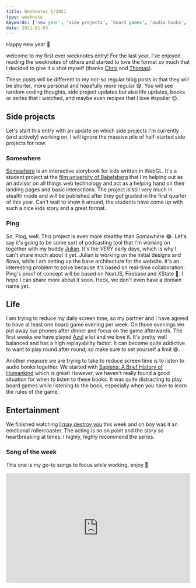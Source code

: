 ```yaml
---
title: Weeknotes 1/2021
type: weeknote
keywords: ['new year', 'side projects', 'board games', 'audio books', 'series']
date: 2021-01-03
---
```


Happy new year 🎉

welcome to my first ever weeknotes entry! For the last year, I've enjoyed reading the weeknotes of others and started to love the format so much that I decided to give it a shot myself (thanks [Chris](https://blog.chrislowis.co.uk/) and [Thomas](https://détour.studio/)).

These posts will be different to my not-so regular blog posts in that they will be shorter, more personal and hopefully more regular 😅. You will see random coding thoughts, side project updates but also life updates, books or series that I watched, and maybe even recipes that I love #spoiler 😉.

## Side projects

Let's start this entry with an update on which side projects I'm currently (and actively) working on. I will ignore the massive pile of half-started side projects for now.

### Somewhere

[Somewhere](https://somewhere.gl/) is an interactive storybook for kids written in WebGL. It's a student project at the [film university of Babelsberg](https://www.filmuniversitaet.de/en/) that I'm helping out as an advisor on all things web technology and act as a helping hand on their landing pages and basic interactions. The project is still very much in stealth mode and will be published after they got graded in the first quarter of this year. Can't wait to show it around, the students have come up with such a nice kids story and a great format.

### Ping

So, Ping, well. This project is even more stealthy than _Somewhere_ 😂. Let's say it's going to be some sort of podcasting tool that I'm working on together with my buddy [Julian](http://julianpanzer.com/). It's the _VERY_ early days, which is why I can't share much about it yet. Julian is working on the initial designs and flows, while I am setting up the base architecture for the website. It's an interesting problem to solve because it's based on real-time collaboration. Ping's proof of concept will be based on NextJS, Firebase and XState 🥰. I hope I can share more about it soon. Heck, we don't even have a domain name yet.

## Life

I am trying to reduce my daily screen time, so my partner and I have agreed to have at least one board game evening per week. On those evenings we put away our phones after dinner and focus on the game afterwards. The first weeks we have played [Azul](https://boardgamegeek.com/boardgame/230802/azul) a lot and we love it. It's pretty well balanced and has a high replayability factor. It can become quite addictive to want to play round after round, so make sure to set yourself a limit 😄.

Another measure we are trying to take to reduce screen time is to listen to audio books together. We started with [Sapiens: A Brief History of Humankind](https://en.wikipedia.org/wiki/Sapiens:_A_Brief_History_of_Humankind) which is great! However, we haven't really found a good situation for when to listen to these books. It was quite distracting to play board games while listening to the book, especially when you have to learn the rules of the game.

## Entertainment

We finished watching [I may destroy you](https://en.wikipedia.org/wiki/I_May_Destroy_You) this week and oh boy was it an emotional rollercoaster. The acting is so on point and the story so heartbreaking at times. I highly, highly recommend the series.

### Song of the week

This one is my go-to songs to focus while working, enjoy 🎼

<iframe width="100%" height="300" scrolling="no" frameborder="no" src="https://w.soundcloud.com/player/?url=https%3A//api.soundcloud.com/tracks/414078642&color=%23ff5500&auto_play=false&hide_related=false&show_comments=true&show_user=true&show_reposts=false&show_teaser=true&visual=true"></iframe>
